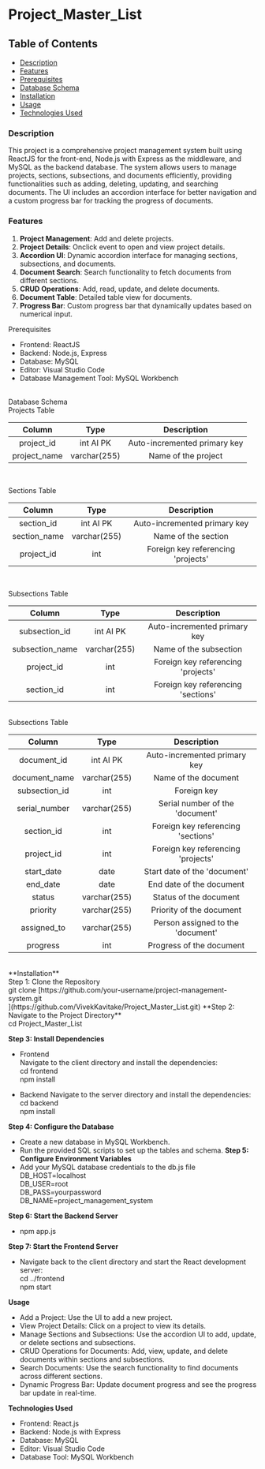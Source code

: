 # Project_Master_List

## Table of Contents
- [Description](#description)
- [Features](#features)
- [Prerequisites](#prerequisites)
- [Database Schema](#database-schema)
- [Installation](#installation)
- [Usage](#usage)
- [Technologies Used](#technologies-used)
 
### Description
This project is a comprehensive project management system built using ReactJS for the front-end, Node.js with Express as the middleware, and MySQL as the backend database. The system allows users to manage projects, sections, subsections, and documents efficiently, providing functionalities such as adding, deleting, updating, and searching documents. The UI includes an accordion interface for better navigation and a custom progress bar for tracking the progress of documents.<br>

### Features
1. **Project Management**: Add and delete projects.
2. **Project Details**: Onclick event to open and view project details.
3. **Accordion UI**: Dynamic accordion interface for managing sections, subsections, and documents.
4. **Document Search**: Search functionality to fetch documents from different sections.
5. **CRUD Operations**: Add, read, update, and delete documents.
6. **Document Table**: Detailed table view for documents.
7. **Progress Bar**: Custom progress bar that dynamically updates based on numerical input.

Prerequisites<br>
 * Frontend: ReactJS
 * Backend: Node.js, Express
 * Database: MySQL
 * Editor: Visual Studio Code
 * Database Management Tool: MySQL Workbench
<br>
Database Schema<br>
Projects Table

| Column |	Type |	Description |
|:--:|:---:|:---:|
|project_id	|int AI PK |	Auto-incremented primary key |
|project_name |	varchar(255) |	Name of the project |

<br>

Sections Table<br>

| Column |	Type |	Description |
|:--:|:---:|:---:|
|section_id	| int AI PK |	Auto-incremented primary key |
|section_name |	varchar(255) |	Name of the section|
| project_id	| int |	Foreign key referencing 'projects'|

<br>

Subsections Table<br>

| Column |	Type |	Description |
|:--:|:---:|:---:|
|subsection_id |	int AI PK	| Auto-incremented primary key |
|subsection_name	| varchar(255)	| Name of the subsection |
| project_id	| int |	Foreign key referencing 'projects'|
|section_id |	int	| Foreign key referencing 'sections'|

<br>
Subsections Table

| Column |	Type |	Description |
|:--:|:---:|:---:|
|document_id	| int AI PK |	Auto-incremented primary key |
|document_name	| varchar(255) |	Name of the document |
|subsection_id |	int	| Foreign key | referencing 'subsections' |
|serial_number |	varchar(255) |	Serial number of the 'document' |
|section_id	| int	| Foreign key referencing 'sections' |
|project_id	| int	| Foreign key referencing 'projects' |
| start_date |	date	| Start date of the 'document' |
|end_date |	date	|End date of the document |
| status	|varchar(255) |	Status of the document|
| priority |	varchar(255) |	Priority of the document|
|assigned_to	| varchar(255)	| Person assigned to the 'document'|
|progress |	int |	Progress of the document |
<br>
**Installation**<br>
Step 1: Clone the Repository<br>
git clone [https://github.com/your-username/project-management-system.git<br>
](https://github.com/VivekKavitake/Project_Master_List.git)
**Step 2: Navigate to the Project Directory**<br>
cd Project_Master_List
<br>

**Step 3: Install Dependencies** <br>
 - Frontend<br>
Navigate to the client directory and install the dependencies:<br>
cd frontend<br>
npm install<br>

 - Backend
Navigate to the server directory and install the dependencies:
cd backend<br>
npm install<br>

**Step 4: Configure the Database**
 - Create a new database in MySQL Workbench.
 - Run the provided SQL scripts to set up the tables and schema.
**Step 5: Configure Environment Variables**
 - Add your MySQL database credentials to the db.js file<br>
  DB_HOST=localhost<br>
  DB_USER=root<br>
  DB_PASS=yourpassword<br>
  DB_NAME=project_management_system<br>

**Step 6: Start the Backend Server**
- npm app.js

**Step 7: Start the Frontend Server**
- Navigate back to the client directory and start the React development server:<br>
cd ../frontend<br>
npm start<br>

 **Usage**
 - Add a Project: Use the UI to add a new project.
 - View Project Details: Click on a project to view its details.
 - Manage Sections and Subsections: Use the accordion UI to add, update, or delete sections and subsections.
 - CRUD Operations for Documents: Add, view, update, and delete documents within sections and subsections.
 - Search Documents: Use the search functionality to find documents across different sections.
 - Dynamic Progress Bar: Update document progress and see the progress bar update in real-time.

**Technologies Used**
- Frontend: React.js
- Backend: Node.js with Express
- Database: MySQL
- Editor: Visual Studio Code
- Database Tool: MySQL Workbench





